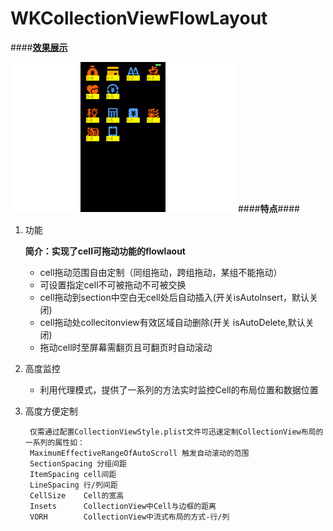 # WKCollectionViewFlowLayout 






####**[效果展示](http://wangkunkun.github.io/iOS/wkcollectionviewflowlayout.html)**

![cv.gif](cv.gif)
####**特点**####

1. 功能

	**简介：实现了cell可拖动功能的flowlaout**
	
	- cell拖动范围自由定制（同组拖动，跨组拖动，某组不能拖动）
	- 可设置指定cell不可被拖动不可被交换
	- cell拖动到section中空白无cell处后自动插入(开关isAutoInsert，默认关闭)
	- cell拖动处collecitonview有效区域自动删除(开关 isAutoDelete,默认关闭)
	- 拖动cell时至屏幕需翻页且可翻页时自动滚动 
		
2. 高度监控

	- 利用代理模式，提供了一系列的方法实时监控Cell的布局位置和数据位置
	
	
3. 高度方便定制
		
		仅需通过配置CollectionViewStyle.plist文件可迅速定制CollectionView布局的一系列的属性如：
		MaximumEffectiveRangeOfAutoScroll 触发自动滚动的范围
		SectionSpacing 分组间距
		ItemSpacing cell间距
		LineSpacing 行/列间距
		CellSize	Cell的宽高
		Insets		CollectionView中Cell与边框的距离
		VORH		CollectionView中流式布局的方式-行/列
		
		
		


		
